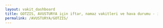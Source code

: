 ```yaml
---
layout: vakit_dashboard
title: GOTZIS, AVUSTURYA için iftar, namaz vakitleri ve hava durumu - ilçe/eyalet seç
permalink: /AVUSTURYA/GOTZIS/
---
```


<script type="text/javascript">
  var GLOBAL_COUNTRY = 'AVUSTURYA';
  var GLOBAL_CITY = 'GOTZIS';
  var GLOBAL_STATE = '';
  var lat = 72;
  var lon = 21;
</script>
